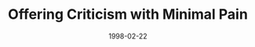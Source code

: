 ---
layout: message
category: message
series: "The Jagged Edge"
title: "Offering Criticism with Minimal Pain"
date: 1998-02-22
audio-description: "How to deal with conflict without killing everybody! "
audio: ""
audio-title: "Offering Criticism with Minimal Pain"
audio-duration: "&#58;"
---